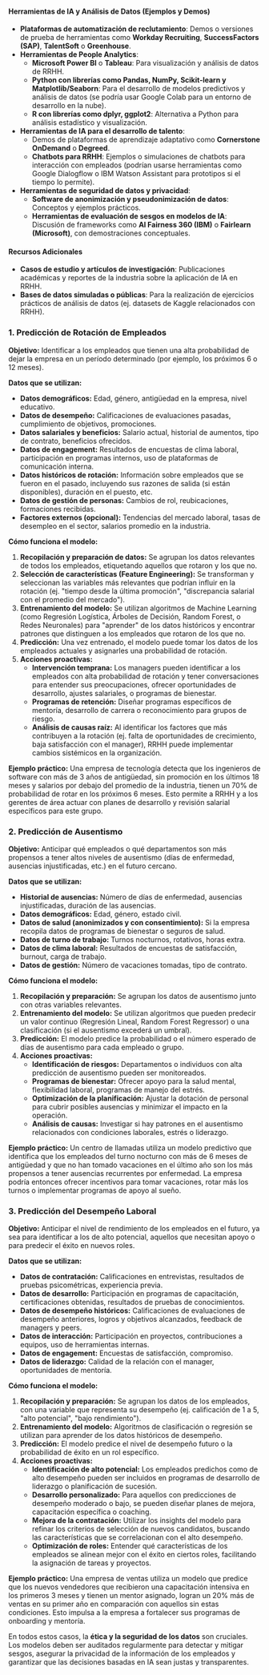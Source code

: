 #### Herramientas de IA y Análisis de Datos (Ejemplos y Demos)

* **Plataformas de automatización de reclutamiento**: Demos o versiones de prueba de herramientas como **Workday Recruiting**, **SuccessFactors (SAP)**, **TalentSoft** o **Greenhouse**.
* **Herramientas de People Analytics**:
    * **Microsoft Power BI** o **Tableau**: Para visualización y análisis de datos de RRHH.
    * **Python con librerías como Pandas, NumPy, Scikit-learn y Matplotlib/Seaborn**: Para el desarrollo de modelos predictivos y análisis de datos (se podría usar Google Colab para un entorno de desarrollo en la nube).
    * **R con librerías como dplyr, ggplot2**: Alternativa a Python para análisis estadístico y visualización.
* **Herramientas de IA para el desarrollo de talento**:
    * Demos de plataformas de aprendizaje adaptativo como **Cornerstone OnDemand** o **Degreed**.
    * **Chatbots para RRHH**: Ejemplos o simulaciones de chatbots para interacción con empleados (podrían usarse herramientas como Google Dialogflow o IBM Watson Assistant para prototipos si el tiempo lo permite).
* **Herramientas de seguridad de datos y privacidad**:
    * **Software de anonimización y pseudonimización de datos**: Conceptos y ejemplos prácticos.
    * **Herramientas de evaluación de sesgos en modelos de IA**: Discusión de frameworks como **AI Fairness 360 (IBM)** o **Fairlearn (Microsoft)**, con demostraciones conceptuales.

#### Recursos Adicionales

* **Casos de estudio y artículos de investigación**: Publicaciones académicas y reportes de la industria sobre la aplicación de IA en RRHH.
* **Bases de datos simuladas o públicas**: Para la realización de ejercicios prácticos de análisis de datos (ej. datasets de Kaggle relacionados con RRHH).


### 1. Predicción de Rotación de Empleados

**Objetivo:** Identificar a los empleados que tienen una alta probabilidad de dejar la empresa en un período determinado (por ejemplo, los próximos 6 o 12 meses).

**Datos que se utilizan:**
* **Datos demográficos:** Edad, género, antigüedad en la empresa, nivel educativo.
* **Datos de desempeño:** Calificaciones de evaluaciones pasadas, cumplimiento de objetivos, promociones.
* **Datos salariales y beneficios:** Salario actual, historial de aumentos, tipo de contrato, beneficios ofrecidos.
* **Datos de engagement:** Resultados de encuestas de clima laboral, participación en programas internos, uso de plataformas de comunicación interna.
* **Datos históricos de rotación:** Información sobre empleados que se fueron en el pasado, incluyendo sus razones de salida (si están disponibles), duración en el puesto, etc.
* **Datos de gestión de personas:** Cambios de rol, reubicaciones, formaciones recibidas.
* **Factores externos (opcional):** Tendencias del mercado laboral, tasas de desempleo en el sector, salarios promedio en la industria.

**Cómo funciona el modelo:**
1.  **Recopilación y preparación de datos:** Se agrupan los datos relevantes de todos los empleados, etiquetando aquellos que rotaron y los que no.
2.  **Selección de características (Feature Engineering):** Se transforman y seleccionan las variables más relevantes que podrían influir en la rotación (ej. "tiempo desde la última promoción", "discrepancia salarial con el promedio del mercado").
3.  **Entrenamiento del modelo:** Se utilizan algoritmos de Machine Learning (como Regresión Logística, Árboles de Decisión, Random Forest, o Redes Neuronales) para "aprender" de los datos históricos y encontrar patrones que distinguen a los empleados que rotaron de los que no.
4.  **Predicción:** Una vez entrenado, el modelo puede tomar los datos de los empleados actuales y asignarles una probabilidad de rotación.
5.  **Acciones proactivas:**
    * **Intervención temprana:** Los managers pueden identificar a los empleados con alta probabilidad de rotación y tener conversaciones para entender sus preocupaciones, ofrecer oportunidades de desarrollo, ajustes salariales, o programas de bienestar.
    * **Programas de retención:** Diseñar programas específicos de mentoría, desarrollo de carrera o reconocimiento para grupos de riesgo.
    * **Análisis de causas raíz:** Al identificar los factores que más contribuyen a la rotación (ej. falta de oportunidades de crecimiento, baja satisfacción con el manager), RRHH puede implementar cambios sistémicos en la organización.

**Ejemplo práctico:** Una empresa de tecnología detecta que los ingenieros de software con más de 3 años de antigüedad, sin promoción en los últimos 18 meses y salarios por debajo del promedio de la industria, tienen un 70% de probabilidad de rotar en los próximos 6 meses. Esto permite a RRHH y a los gerentes de área actuar con planes de desarrollo y revisión salarial específicos para este grupo.

### 2. Predicción de Ausentismo

**Objetivo:** Anticipar qué empleados o qué departamentos son más propensos a tener altos niveles de ausentismo (días de enfermedad, ausencias injustificadas, etc.) en el futuro cercano.

**Datos que se utilizan:**
* **Historial de ausencias:** Número de días de enfermedad, ausencias injustificadas, duración de las ausencias.
* **Datos demográficos:** Edad, género, estado civil.
* **Datos de salud (anonimizados y con consentimiento):** Si la empresa recopila datos de programas de bienestar o seguros de salud.
* **Datos de turno de trabajo:** Turnos nocturnos, rotativos, horas extra.
* **Datos de clima laboral:** Resultados de encuestas de satisfacción, burnout, carga de trabajo.
* **Datos de gestión:** Número de vacaciones tomadas, tipo de contrato.

**Cómo funciona el modelo:**
1.  **Recopilación y preparación:** Se agrupan los datos de ausentismo junto con otras variables relevantes.
2.  **Entrenamiento del modelo:** Se utilizan algoritmos que pueden predecir un valor continuo (Regresión Lineal, Random Forest Regressor) o una clasificación (si el ausentismo excederá un umbral).
3.  **Predicción:** El modelo predice la probabilidad o el número esperado de días de ausentismo para cada empleado o grupo.
4.  **Acciones proactivas:**
    * **Identificación de riesgos:** Departamentos o individuos con alta predicción de ausentismo pueden ser monitoreados.
    * **Programas de bienestar:** Ofrecer apoyo para la salud mental, flexibilidad laboral, programas de manejo del estrés.
    * **Optimización de la planificación:** Ajustar la dotación de personal para cubrir posibles ausencias y minimizar el impacto en la operación.
    * **Análisis de causas:** Investigar si hay patrones en el ausentismo relacionados con condiciones laborales, estrés o liderazgo.

**Ejemplo práctico:** Un centro de llamadas utiliza un modelo predictivo que identifica que los empleados del turno nocturno con más de 6 meses de antigüedad y que no han tomado vacaciones en el último año son los más propensos a tener ausencias recurrentes por enfermedad. La empresa podría entonces ofrecer incentivos para tomar vacaciones, rotar más los turnos o implementar programas de apoyo al sueño.

### 3. Predicción del Desempeño Laboral

**Objetivo:** Anticipar el nivel de rendimiento de los empleados en el futuro, ya sea para identificar a los de alto potencial, aquellos que necesitan apoyo o para predecir el éxito en nuevos roles.

**Datos que se utilizan:**
* **Datos de contratación:** Calificaciones en entrevistas, resultados de pruebas psicométricas, experiencia previa.
* **Datos de desarrollo:** Participación en programas de capacitación, certificaciones obtenidas, resultados de pruebas de conocimientos.
* **Datos de desempeño históricos:** Calificaciones de evaluaciones de desempeño anteriores, logros y objetivos alcanzados, feedback de managers y peers.
* **Datos de interacción:** Participación en proyectos, contribuciones a equipos, uso de herramientas internas.
* **Datos de engagement:** Encuestas de satisfacción, compromiso.
* **Datos de liderazgo:** Calidad de la relación con el manager, oportunidades de mentoría.

**Cómo funciona el modelo:**
1.  **Recopilación y preparación:** Se agrupan los datos de los empleados, con una variable que representa su desempeño (ej. calificación de 1 a 5, "alto potencial", "bajo rendimiento").
2.  **Entrenamiento del modelo:** Algoritmos de clasificación o regresión se utilizan para aprender de los datos históricos de desempeño.
3.  **Predicción:** El modelo predice el nivel de desempeño futuro o la probabilidad de éxito en un rol específico.
4.  **Acciones proactivas:**
    * **Identificación de alto potencial:** Los empleados predichos como de alto desempeño pueden ser incluidos en programas de desarrollo de liderazgo o planificación de sucesión.
    * **Desarrollo personalizado:** Para aquellos con predicciones de desempeño moderado o bajo, se pueden diseñar planes de mejora, capacitación específica o coaching.
    * **Mejora de la contratación:** Utilizar los insights del modelo para refinar los criterios de selección de nuevos candidatos, buscando las características que se correlacionan con el alto desempeño.
    * **Optimización de roles:** Entender qué características de los empleados se alinean mejor con el éxito en ciertos roles, facilitando la asignación de tareas y proyectos.

**Ejemplo práctico:** Una empresa de ventas utiliza un modelo que predice que los nuevos vendedores que recibieron una capacitación intensiva en los primeros 3 meses y tienen un mentor asignado, logran un 20% más de ventas en su primer año en comparación con aquellos sin estas condiciones. Esto impulsa a la empresa a fortalecer sus programas de onboarding y mentoría.

En todos estos casos, la **ética y la seguridad de los datos** son cruciales. Los modelos deben ser auditados regularmente para detectar y mitigar sesgos, asegurar la privacidad de la información de los empleados y garantizar que las decisiones basadas en IA sean justas y transparentes.
